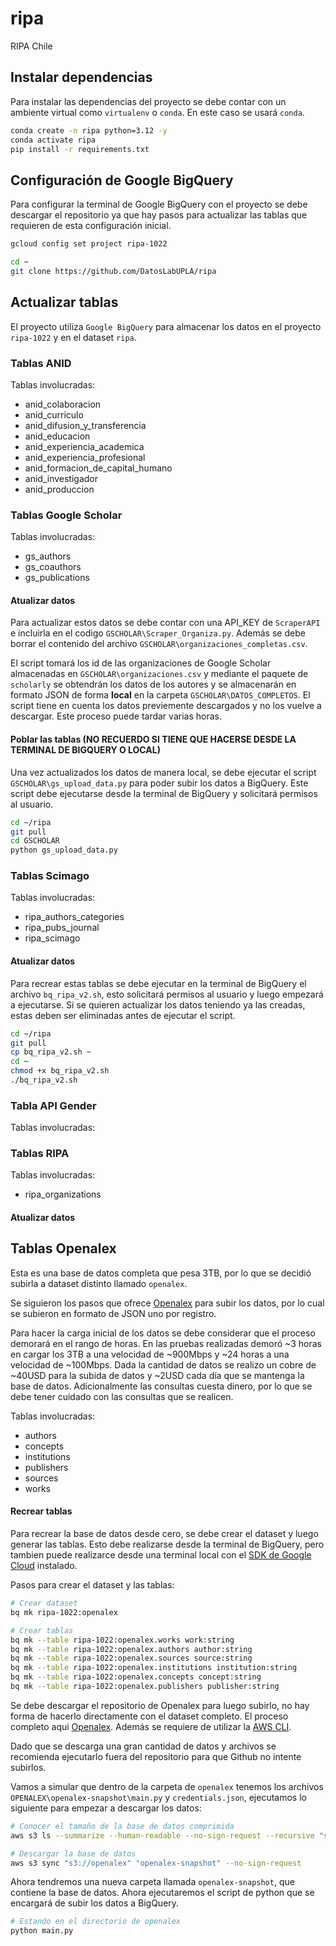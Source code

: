# ripa
RIPA Chile

## Instalar dependencias
Para instalar las dependencias del proyecto se debe contar con un ambiente virtual como `virtualenv` o `conda`. En este caso se usará `conda`.

```bash
conda create -n ripa python=3.12 -y
conda activate ripa
pip install -r requirements.txt
```

## Configuración de Google BigQuery
Para configurar la terminal de Google BigQuery con el proyecto se debe descargar el repositorio ya que hay pasos para actualizar las tablas que requieren de esta configuración inicial.

```bash
gcloud config set project ripa-1022

cd ~
git clone https://github.com/DatosLabUPLA/ripa

```

## Actualizar tablas

El proyecto utiliza `Google BigQuery` para almacenar los datos en el proyecto `ripa-1022` y en el dataset `ripa`.

### Tablas ANID
Tablas involucradas:
- anid_colaboracion
- anid_curriculo
- anid_difusion_y_transferencia
- anid_educacion
- anid_experiencia_academica
- anid_experiencia_profesional
- anid_formacion_de_capital_humano
- anid_investigador
- anid_produccion

### Tablas Google Scholar
Tablas involucradas:
- gs_authors
- gs_coauthors
- gs_publications

#### Atualizar datos
Para actualizar estos datos se debe contar con una API_KEY de `ScraperAPI` e incluirla en el codigo `GSCHOLAR\Scraper_Organiza.py`. Además se debe borrar el contenido del archivo `GSCHOLAR\organizaciones_completas.csv`. 

El script tomará los id de las organizaciones de Google Scholar almacenadas en `GSCHOLAR\organizaciones.csv` y mediante el paquete de `scholarly` se obtendrán los datos de los autores y se almacenarán en formato JSON de forma **local** en la carpeta `GSCHOLAR\DATOS_COMPLETOS`. El script tiene en cuenta los datos previemente descargados y no los vuelve a descargar. Este proceso puede tardar varias horas.

#### Poblar las tablas **(NO RECUERDO SI TIENE QUE HACERSE DESDE LA TERMINAL DE BIGQUERY O LOCAL)**
Una vez actualizados los datos de manera local, se debe ejecutar el script `GSCHOLAR\gs_upload_data.py` para poder subir los datos a BigQuery. Este script debe ejecutarse desde la terminal de BigQuery y solicitará permisos al usuario.

```bash
cd ~/ripa
git pull
cd GSCHOLAR
python gs_upload_data.py
```

### Tablas Scimago
Tablas involucradas:
- ripa_authors_categories
- ripa_pubs_journal
- ripa_scimago

#### Atualizar datos
Para recrear estas tablas se debe ejecutar en la terminal de BigQuery el archivo `bq_ripa_v2.sh`, esto solicitará permisos al usuario y luego empezará a ejecutarse. Si se quieren actualizar los datos teniendo ya las creadas, estas deben ser eliminadas antes de ejecutar el script.

```bash
cd ~/ripa
git pull
cp bq_ripa_v2.sh ~
cd ~
chmod +x bq_ripa_v2.sh
./bq_ripa_v2.sh
```

### Tabla API Gender
Tablas involucradas:


### Tablas RIPA
Tablas involucradas:
- ripa_organizations

#### Atualizar datos

## Tablas Openalex
Esta es una base de datos completa que pesa 3TB, por lo que se decidió subirla a dataset distinto llamado `openalex`. 

Se siguieron los pasos que ofrece [Openalex](https://docs.openalex.org/download-all-data/upload-to-your-database/load-to-a-data-warehouse) para subir los datos, por lo cual se subieron en formato de JSON uno por registro.

Para hacer la carga inicial de los datos se debe considerar que el proceso demorará en el rango de horas. En las pruebas realizadas demoró ~3 horas en cargar los 3TB a una velocidad de ~900Mbps y ~24 horas a una velocidad de ~100Mbps. Dada la cantidad de datos se realizo un cobre de ~40USD para la subida de datos y ~2USD cada día que se mantenga la base de datos. Adicionalmente las consultas cuesta dinero, por lo que se debe tener cuidado con las consultas que se realicen.

Tablas involucradas:
- authors
- concepts
- institutions
- publishers
- sources
- works

#### Recrear tablas
Para recrear la base de datos desde cero, se debe crear el dataset y luego generar las tablas. Esto debe realizarse desde la terminal de BigQuery, pero tambien puede realizarce desde una terminal local con el [SDK de Google Cloud](https://cloud.google.com/sdk/docs/install?hl=es-419) instalado.

Pasos para crear el dataset y las tablas:
```bash
# Crear dataset
bq mk ripa-1022:openalex

# Crear tablas
bq mk --table ripa-1022:openalex.works work:string
bq mk --table ripa-1022:openalex.authors author:string
bq mk --table ripa-1022:openalex.sources source:string
bq mk --table ripa-1022:openalex.institutions institution:string
bq mk --table ripa-1022:openalex.concepts concept:string
bq mk --table ripa-1022:openalex.publishers publisher:string
```

Se debe descargar el repositorio de Openalex para luego subirlo, no hay forma de hacerlo directamente con el dataset completo. El proceso completo aqui [Openalex](https://docs.openalex.org/download-all-data/download-to-your-machine). Además se requiere de utilizar la [AWS CLI](https://aws.amazon.com/cli/). 


Dado que se descarga una gran cantidad de datos y archivos se recomienda ejecutarlo fuera del repositorio para que Github no intente subirlos.

Vamos a simular que dentro de la carpeta de `openalex` tenemos los archivos `OPENALEX\openalex-snapshot\main.py` y `credentials.json`, ejecutamos lo siguiente para empezar a descargar los datos:

```bash
# Conocer el tamaño de la base de datos comprimida
aws s3 ls --summarize --human-readable --no-sign-request --recursive "s3://openalex/"

# Descargar la base de datos
aws s3 sync "s3://openalex" "openalex-snapshot" --no-sign-request

```

Ahora tendremos una nueva carpeta llamada `openalex-snapshot`, que contiene la base de datos. Ahora ejecutaremos el script de python que se encargará de subir los datos a BigQuery.

```bash
# Estando en el directorio de openalex
python main.py
```




